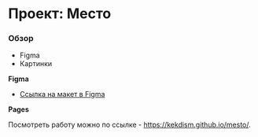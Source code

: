 # Проект: Место

### Обзор

- Figma
- Картинки

**Figma**

- [Ссылка на макет в Figma](https://www.figma.com/file/2cn9N9jSkmxD84oJik7xL7/JavaScript.-Sprint-4?node-id=0%3A1)

**Pages**

Посмотреть работу можно по ссылке - https://kekdism.github.io/mesto/.
